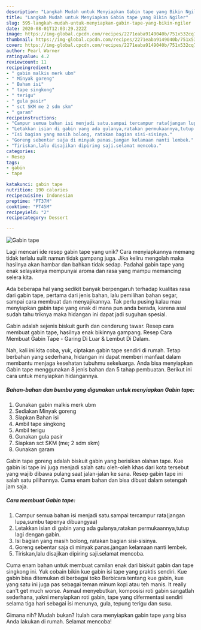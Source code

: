 ```yaml
---
description: "Langkah Mudah untuk Menyiapkan Gabin tape yang Bikin Ngiler"
title: "Langkah Mudah untuk Menyiapkan Gabin tape yang Bikin Ngiler"
slug: 595-langkah-mudah-untuk-menyiapkan-gabin-tape-yang-bikin-ngiler
date: 2020-08-01T12:03:29.222Z
image: https://img-global.cpcdn.com/recipes/2271eaba9149040b/751x532cq70/gabin-tape-foto-resep-utama.jpg
thumbnail: https://img-global.cpcdn.com/recipes/2271eaba9149040b/751x532cq70/gabin-tape-foto-resep-utama.jpg
cover: https://img-global.cpcdn.com/recipes/2271eaba9149040b/751x532cq70/gabin-tape-foto-resep-utama.jpg
author: Pearl Warner
ratingvalue: 4.2
reviewcount: 11
recipeingredient:
- " gabin malkis merk ubm"
- " Minyak goreng"
- " Bahan isi"
- " tape singkong"
- " terigu"
- " gula pasir"
- " sct SKM me 2 sdm skm"
- " garam"
recipeinstructions:
- "Campur semua bahan isi menjadi satu.sampai tercampur rata(jangan lupa,sumbu tapenya dibuangyaa)"
- "Letakkan isian di gabin yang ada gulanya,ratakan permukaannya,tutup lagi dengan gabin."
- "Isi bagian yang masih bolong, ratakan bagian sisi-sisinya."
- "Goreng sebentar saja di minyak panas.jangan kelamaan nanti lembek."
- "Tiriskan,lalu disajikan dipiring saji.selamat mencoba."
categories:
- Resep
tags:
- gabin
- tape

katakunci: gabin tape 
nutrition: 190 calories
recipecuisine: Indonesian
preptime: "PT37M"
cooktime: "PT45M"
recipeyield: "2"
recipecategory: Dessert

---
```



![Gabin tape](https://img-global.cpcdn.com/recipes/2271eaba9149040b/751x532cq70/gabin-tape-foto-resep-utama.jpg)

Lagi mencari ide resep gabin tape yang unik? Cara menyiapkannya memang tidak terlalu sulit namun tidak gampang juga. Jika keliru mengolah maka hasilnya akan hambar dan bahkan tidak sedap. Padahal gabin tape yang enak selayaknya mempunyai aroma dan rasa yang mampu memancing selera kita.

Ada beberapa hal yang sedikit banyak berpengaruh terhadap kualitas rasa dari gabin tape, pertama dari jenis bahan, lalu pemilihan bahan segar, sampai cara membuat dan menyajikannya. Tak perlu pusing kalau mau menyiapkan gabin tape yang enak di mana pun anda berada, karena asal sudah tahu triknya maka hidangan ini dapat jadi suguhan spesial.

Gabin adalah sejenis biskuit gurih dan cenderung tawar. Resep cara membuat gabin tape, hasilnya enak bikinnya gampang. Resep Cara Membuat Gabin Tape - Garing Di Luar &amp; Lembut Di Dalam.


Nah, kali ini kita coba, yuk, ciptakan gabin tape sendiri di rumah. Tetap berbahan yang sederhana, hidangan ini dapat memberi manfaat dalam membantu menjaga kesehatan tubuhmu sekeluarga. Anda bisa menyiapkan Gabin tape menggunakan 8 jenis bahan dan 5 tahap pembuatan. Berikut ini cara untuk menyiapkan hidangannya.

<!--inarticleads1-->

##### Bahan-bahan dan bumbu yang digunakan untuk menyiapkan Gabin tape:

1. Gunakan  gabin malkis merk ubm
1. Sediakan  Minyak goreng
1. Siapkan  Bahan isi
1. Ambil  tape singkong
1. Ambil  terigu
1. Gunakan  gula pasir
1. Siapkan  sct SKM (me; 2 sdm skm)
1. Gunakan  garam


Gabin tape goreng adalah biskuit gabin yang berisikan olahan tape. Kue gabin isi tape ini juga menjadi salah satu oleh-oleh khas dari kota tersebut yang wajib dibawa pulang saat jalan-jalan ke sana. Resep gabin tape ini salah satu pilihannya. Cuma enam bahan dan bisa dibuat dalam setengah jam saja. 

<!--inarticleads2-->

##### Cara membuat Gabin tape:

1. Campur semua bahan isi menjadi satu.sampai tercampur rata(jangan lupa,sumbu tapenya dibuangyaa)
1. Letakkan isian di gabin yang ada gulanya,ratakan permukaannya,tutup lagi dengan gabin.
1. Isi bagian yang masih bolong, ratakan bagian sisi-sisinya.
1. Goreng sebentar saja di minyak panas.jangan kelamaan nanti lembek.
1. Tiriskan,lalu disajikan dipiring saji.selamat mencoba.


Cuma enam bahan untuk membuat camilan enak dari biskuit gabin dan tape singkong ini. Yuk cobain bikin kue gabin isi tape yang praktis sendiri. Kue gabin bisa ditemukan di berbagai toko Berbicara tentang kue gabin, kue yang satu ini juga pas sebagai teman minum kopi atau teh manis. It really can&#39;t get much worse. Asmaul menyebutkan, komposisi roti gabin sangatlah sederhana, yakni menyiapkan roti gabin, tape yang difermentasi sendiri selama tiga hari sebagai isi menunya, gula, tepung terigu dan susu. 

Gimana nih? Mudah bukan? Itulah cara menyiapkan gabin tape yang bisa Anda lakukan di rumah. Selamat mencoba!
